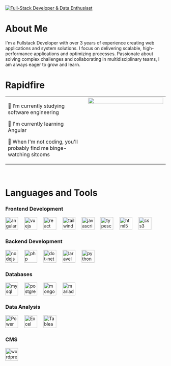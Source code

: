 
<a href="https://git.io/typing-svg">
    <img src="https://readme-typing-svg.herokuapp.com?font=Montserrat&weight=500&size=25&duration=4500&pause=500&color=0071E1&width=600&lines=Hello%2C+it's+María+Ortega;Full-Stack+Developer+%26+Data+Enthusiast" alt="Full-Stack Developer & Data Enthusiast"/>
</a>
<br>

<h1> About Me   </h1>
I'm a Fullstack Developer with over 3 years of experience creating web applications and system solutions. I focus on delivering scalable, high-performance applications and optimizing processes. Passionate about solving complex challenges and collaborating in multidisciplinary teams, I am always eager to grow and learn.  

<br>

<h1>  Rapidfire   </h1>
<table><tr><td valign="top" width="50%">

📖 I’m currently studying software engineering  

🌱 I'm currently learning Angular  

🎥 When I'm not coding, you'll probably find me binge-watching sitcoms  

</td><td valign="top" width="50%">

<div align="center">
<img src="https://github.com/My0th/My0th/raw/main/assets/" align="center" style="width: 100%" />
</div>  
</td></tr></table>  
<br>

<h1>  Languages and Tools  </h1>

### Frontend Development

<div align="left">
  <img src="https://cdn.jsdelivr.net/gh/devicons/devicon/icons/angularjs/angularjs-original.svg" height="40" alt="angularjs logo" />
  <img width="12" />
  <img src="https://cdn.jsdelivr.net/gh/devicons/devicon/icons/vuejs/vuejs-original.svg" height="40" alt="vuejs logo" />
  <img width="12" />
  <img src="https://cdn.jsdelivr.net/gh/devicons/devicon/icons/react/react-original.svg" height="40" alt="react logo" />
  <img width="12" />
  <img src="https://profilinator.rishav.dev/skills-assets/tailwindcss.svg" height="40" alt="tailwind logo" />
  <img width="12" />
  <img src="https://cdn.jsdelivr.net/gh/devicons/devicon/icons/javascript/javascript-original.svg" height="40" alt="javascript logo" />
  <img width="12" />
  <img src="https://cdn.jsdelivr.net/gh/devicons/devicon/icons/typescript/typescript-original.svg" height="40" alt="typescript logo" />
  <img width="12" />
  <img src="https://profilinator.rishav.dev/skills-assets/html5-original-wordmark.svg" height="40" alt="html5 logo" />
  <img width="12" />
  <img src="https://profilinator.rishav.dev/skills-assets/css3-original-wordmark.svg" height="40" alt="css3 logo" />
</div>

### Backend Development

<div align="left">
  <img src="https://cdn.jsdelivr.net/gh/devicons/devicon/icons/nodejs/nodejs-original.svg" height="40" alt="nodejs logo" />
  <img width="12" />
  <img src="https://cdn.jsdelivr.net/gh/devicons/devicon/icons/php/php-original.svg" height="40" alt="php logo" />
  <img width="12" />
  <img src="https://cdn.jsdelivr.net/gh/devicons/devicon/icons/dot-net/dot-net-original.svg" height="40" alt="dot-net logo" />
  <img width="12" />
  <img src="https://profilinator.rishav.dev/skills-assets/laravel-plain-wordmark.svg" height="40" alt="laravel logo" />
  <img width="12" />
  <img src="https://cdn.jsdelivr.net/gh/devicons/devicon/icons/python/python-original.svg" height="40" alt="python logo" />
</div>

### Databases

<div align="left">
  <img src="https://profilinator.rishav.dev/skills-assets/mysql-original-wordmark.svg" height="40" alt="mysql logo" />
  <img width="12" />
  <img src="https://cdn.jsdelivr.net/gh/devicons/devicon/icons/postgresql/postgresql-original.svg" height="40" alt="postgresql logo" />
  <img width="12" />
  <img src="https://cdn.jsdelivr.net/gh/devicons/devicon/icons/mongodb/mongodb-original.svg" height="40" alt="mongodb logo" />
  <img width="12" />
  <img src="https://cdn.jsdelivr.net/gh/devicons/devicon/icons/mariadb/mariadb-original.svg" height="40" alt="mariadb logo" />
</div>

### Data Analysis

<div align="left">
  <img src="https://upload.wikimedia.org/wikipedia/commons/c/cf/New_Power_BI_Logo.svg" height="40" alt="Power BI logo" />
  <img width="12" />
  <img src="https://upload.wikimedia.org/wikipedia/commons/thumb/3/34/Microsoft_Office_Excel_%282019%E2%80%93present%29.svg/826px-Microsoft_Office_Excel_%282019%E2%80%93present%29.svg.png" height="40" alt="Excel logo" />
  <img width="12" />
  <img src="https://www.svgrepo.com/show/354428/tableau-icon.svg" height="40" alt="Tableau logo" />
</div>

### CMS

<div align="left">
  <img src="https://cdn.jsdelivr.net/gh/devicons/devicon/icons/wordpress/wordpress-plain.svg" height="40" alt="wordpress logo" />
</div>




<!--
**My0th/My0th** is a ✨ _special_ ✨ repository because its `README.md` (this file) appears on your GitHub profile.

Here are some ideas to get you started:

- 🔭 I’m currently working on ...
- 🌱 I’m currently learning ...
- 👯 I’m looking to collaborate on ...
- 🤔 I’m looking for help with ...
- 💬 Ask me about ...
- 📫 How to reach me: ...
- 😄 Pronouns: ...
- ⚡ Fun fact: ...
-->
